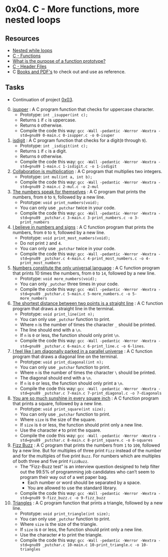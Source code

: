 # 0x04. C - More functions, more nested loops

## Resources

- [Nested while loops](https://www.youtube.com/watch?v=Z3iGeQ1gIss)                            
- [C - Functions](https://www.tutorialspoint.com/cprogramming/c_functions.htm)                 
- [What is the purpose of a function prototype?](https://www.geeksforgeeks.org/what-is-the-purpose-of-a-function-prototype/)
- [C - Header Files](https://www.tutorialspoint.com/cprogramming/c_header_files.htm)           
- C [Books and PDF's](../references) to check out and use as reference.

## Tasks

- Continuation of project [0x03](../0x02-functions_nested_loops).

0. [isupper](./0-isupper.c) : A C program function that checks for uppercase character.
	- Prototype: `int _isupper(int c);`
	- Returns `1` if `c` is uppercase.
	- Returns `0` otherwise.
	- Compile the code this way: `gcc -Wall -pedantic -Werror -Wextra -std=gnu89 0-main.c 0-isupper.c -o 0-isuper`
1. [isdigit](./1-isdigit.c) : A C program function that checks for a digit(`0` through `9`).
	- Prototype: `int _isdigit(int c);`
	- Returns `1` if `c` is a digit.
	- Returns `0` otherwise.
	- Compile the code this way: `gcc -Wall -pedantic -Werror -Wextra -std=gnu89 1-main.c 1-isdigit.c -o 1-isdigit`
2. [Collaboration is multiplication](./2-mul.c) : A C program that multiplies two integers.
	- Prototype: `int mul(int a, int b);`
	- Compile the code this way: `gcc -Wall -pedantic -Werror -Wextra -std=gnu89 2-main.c 2-mul.c -o 2-mul`
3. [The numbers speak for themselves](./3-print_numbers.c) : A C program that prints the numbers, from `0` to `9`, followed by a new line.
	- Prototype: `void print_numbers(void);`
	- You can only use `_putchar` twice in your code.
	- Compile the code this way: `gcc -Wall -pedantic -Werror -Wextra -std=gnu89 _putchar.c 3-main.c 3-print_numbers.c -o 3-print_numbers`
4. [I believe in numbers and signs](./4-print_most_numbers.c) : A C function program that prints the numbers, from `0` to `9`, followed by a new line.
	- Prototype: `void print_most_numbers(void);`
	- Do not print `2` and `4`.
	- You can only use `_putchar` twice in your code.
	- Compile the code this way: `gcc -Wall -pedantic -Werror -Wextra -std=gnu89 _putchar.c 4-main.c 4-print_most_numbers.c -o 4-print_most_numbers`
5. [Numbers constitute the only universal language](./5-more_numbers.c) : A C function program that prints 10 times the numbers, from `0` to `14`, followed by a new line.
	- Prototype: `void more_numbers(void);`
	- You can only `_putchar` three times in your code.
	- Compile the code this way: `gcc -Wall -pedantic -Werror -Wextra -std=gnu89 _putchar.c 5-main.c 5-more_numbers.c -o 5-more_numbers`
6. [The shortest distance between two points is a straight line](./6-print_line.c) : A C function program that draws a straight line in the terminal.
	- Prototype: `void print_line(int n);`
	- You can only use `_putchar` function to print.
	- Where `n` is the number of times the character `_` should be printed.
	- The line should end with a `\n`.
	- If `n` is `0` or less, the function should only print `\n`.
	- Compile the code this way: `gcc -Wall -pedantic -Werror -Wextra -std=gnu89 _putchar.c 6-main.c 6-print_line.c -o 6-lines`.
7. [I feel like I am diagonally parked in a parallel universe](./7-print_diagonal.c) :  A C function program that draws a diagonal line on the terminal.
	- Prototype: `void print_diagonal(int n);`
	- You can only use `_putchar` function to print.
	- Where `n` is the number of times the character `\` should be printed.
	- The diagonal should end with a `\n`.
	- If `n` is `0` or less, the function should only print a `\n`.
	- Compile the code this way: `gcc -Wall -pedantic -Werror -Wextra -std=gnu89 _putchar.c 7-main.c 7-print_diagonal.c -o 7-diagonals`
8. [You are so much sunshine in every square inch](./8-print_square.c) : A C function program that prints a square, followed by a new line.
	- Prototype: `void print_square(int size);`
	- You can only use `_putchar` function to print.
	- Where `size` is the size of the square.
	- If `size` is `0` or less, the function should print only a new line.
	- Use the character `#` to print the square.
	- Compile the code this way: `gcc -Wall -pedantic -Werror -Wextra -std=gnu89 _putchar.c 8-main.c 8-print_square.c -o 8-squares`
9. [Fizz Buzz](./9-fizz_buzz.c) : A C program that prints the numbers from `1` to `100`, followed by a new line. But for multiples of three print `Fizz` instead of the number and for the multiples of five print `Buzz`. For numbers which are multiples of both three and five print `FizzBuzz`. 
	- The “Fizz-Buzz test” is an interview question designed to help filter out the 99.5% of programming job candidates who can’t seem to program their way out of a wet paper bag.
		- Each number or word should be separated by a space.
		- You are allowed to use the standard library.
	- Compile the code this way: `gcc -Wall -pedantic -Werror -Wextra -std=gnu89 9-fizz_buzz.c -o 9-fizz_buzz`
10. [Triangles](./10-print_triangle.c) : A C program function that prints a triangle, followed by a new line.
	- Prototype: `void print_triangle(int size);`
	- You can only use `_putchar` function to print.
	- Where `size` is the size of the triangle.
	- If `size` is `0` or less, the function should print only a new line.
	- Use the character `#` to print the triangle.
	- Compile the code this way: `gcc -Wall -pedantic -Werror -Wextra -std=gnu89 _putchar.c 10-main.c 10-print_triangle.c -o 10-triangles`
